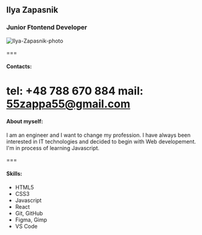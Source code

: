 ## Ilya Zapasnik
### Junior Ftontend Developer
![Ilya-Zapasnik-photo](/rsschool-cv/img/photo.jpg)

===
#### Contacts:
tel: +48 788 670 884
mail: 55zappa55@gmail.com
===
#### About myself:
<p>I am an engineer and I want to change my profession. I have always been interested in IT technologies and decided to begin with Web developement. I'm in process of learning Javascript.</p>

===

#### Skills:
* HTML5
* CSS3
* Javascript
* React
* Git, GitHub
* Figma, Gimp
* VS Code



